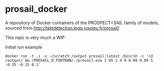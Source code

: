 # prosail_docker
A repository of Docker containers of the PROSPECT+SAIL family of models, sourced from http://teledetection.ipgp.jussieu.fr/prosail/

This repo is very much a WIP


Initial run example
```
docker run -t -i -v ~/scratch:/output prosail:latest /bin/sh -c 'cd /output/ && /PROSAIL_D_FORTRAN/./prosail.exe 2 65 2 4 0 0.09 0.09 5 -0.35 -0.15 0.1'
```
